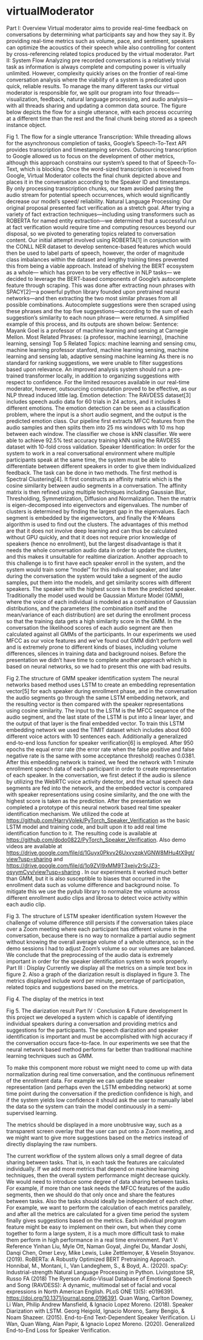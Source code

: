 # virtualModerator
Part I: Overview
Virtual moderator aims to provide real-time feedback on conversations by determining what participants say and how they say it. By providing real-time metrics such as volume, pace, and sentiment, speakers can optimize the acoustics of their speech while also controlling for content by cross-referencing related topics produced by the virtual moderator. 
Part II: System Flow
Analyzing pre recorded conversations is a relatively trivial task as information is always complete and computing power is virtually unlimited. However, complexity quickly arises on the frontier of real-time conversation analysis where the viability of a system is predicated upon quick, reliable results. To manage the many different tasks our virtual moderator is responsible for, we split our program into four threads— visualization, feedback, natural language processing, and audio analysis—with all threads sharing and updating a common data source. 
The figure below depicts the flow for a single utterance, with each process occurring at a different time than the rest and the final chunk being stored as a speech instance object.

Fig 1. The flow for a single utterance
Transcription: While threading allows for the asynchronous completion of tasks, Google’s Speech-To-Text API provides transcription and timestamping services. Outsourcing transcription to Google allowed us to focus on the development of other metrics, although this approach constrains our system’s speed to that of Speech-To-Text, which is blocking.
Once the word-sized transcription is received from Google, Virtual Moderator collects the final chunk depicted above and places it in the conversation according to the Speaker ID and timestamps. By only processing transcription chunks, our team avoided parsing the audio stream for potential speech occurrences, which would significantly decrease our model’s speed/ reliability.
Natural Language Processing: Our original proposal presented fact verification as a stretch goal. After trying a variety of fact extraction techniques—including using transformers such as ROBERTA for named entity extraction—we determined that a successful run at fact verification would require time and computing resources beyond our disposal, so we pivoted to generating topics related to conversation content. Our initial attempt involved using ROBERTA[1] in conjunction with the CONLL NER dataset to develop sentence-based features which would then be used to label parts of speech, however, the order of magnitude class imbalances within the dataset and lengthy training times prevented this from being a viable approach.
Instead of shelving the BERT ecosystem as a whole— which has proven to be very effective in NLP tasks— we decided to leverage the BERT-based components of Google’s autocomplete feature through scraping. This was done after extracting noun phrases with SPACY[2]—a powerful python library founded upon pretrained neural networks—and then extracting the two most similar phrases from all possible combinations. Autocomplete suggestions were then scraped using these phrases and the top five suggestions—according to the sum of each suggestion’s similarity to each noun phrase— were returned. A simplified example of this process, and its outputs are shown below:
Sentence: Mayank Goel is a professor of machine learning and sensing at Carnegie Mellon.
Most Related Phrases: (a professor, machine learning), (machine learning, sensing)
Top 5 Related Topics: machine learning and sensing cmu, machine learning professor stanford, machine learning sensing, machine learning and sensing lab, adaptive sensing machine learning
As there is no standard for ranking suggestions, we were unable to filter suggestions based upon relevance. An improved analysis system should run a pre-trained transformer locally, in addition to organizing suggestions with respect to confidence. For the limited resources available in our real-time moderator, however, outsourcing computation proved to be effective, as our NLP thread induced little lag.
Emotion detection: The RAVDESS dataset[3] includes speech audio data for 60 trials in 24 actors, and it includes 8 different emotions. The emotion detection can be seen as a classification problem, where the input is a short audio segment, and the output is the predicted emotion class. Our pipeline first extracts MFCC features from the audio samples and then splits them into 25 ms windows with 10 ms hop between each window. 
The classifier we chose is kNN classifier. We were able to achieve 92.5% test accuracy training kNN using the RAVDESS dataset with 10-fold cross validation.
Speaker Identification: In order for the system to work in a real conversational environment where multiple participants speak at the same time, the system must be able to differentiate between different speakers in order to give them individualized feedback. The task can be done in two methods. 
The first method is Spectral Clustering[4]. It first constructs an affinity matrix which is the cosine similarity between audio segments in a conversation. The affinity matrix is then refined using multiple techniques including Gaussian Blur, Thresholding, Symmetrization, Diffusion and Normalization. Then the matrix is eigen-decomposed into eigenvectors and eigenvalues. The number of clusters is determined by finding the largest gap in the eigenvalues. Each segment is embedded by the eigenvectors, and finally the K-Means algorithm is used to find out the clusters. The advantages of this method are that it does not involve deep learning and can thus be calculated without GPU quickly, and that it does not require prior knowledge of speakers (hence no enrollment), but the largest disadvantage is that it needs the whole conversation audio data in order to update the clusters, and this makes it unsuitable for realtime diarization. 
Another approach to this challenge is to first have each speaker enroll in the system, and the system would train some “model” for this individual speaker, and later during the conversation the system would take a segment of the audio samples, put them into the models, and get similarity scores with different speakers. The speaker with the highest score is then the predicted speaker. Traditionally the model used would be Gaussian Mixture Model (GMM), where the voice of each individual is modeled as a combination of Gaussian distributions, and the parameters (the combination itself and the mean/variance of each distribution) are set during the enrollment process so that the training data gets a high similarity score in the GMM. In the conversation the likelihood scores of each audio segment are then calculated against all GMMs of the participants. In our experiments we used MFCC as our voice features and we’ve found out GMM didn’t perform well and is extremely prone to different kinds of biases, including volume differences, silences in training data and background noises. Before the presentation we didn’t have time to complete another approach which is based on neural networks, so we had to present this one with bad results.

Fig 2.The structure of GMM speaker identification system
The neural networks based method uses LSTM to create an embedding representation vector[5] for each speaker during enrollment phase, and in the conversation the audio segments go through the same LSTM embedding network, and the resulting vector is then compared with the speaker representations using cosine similarity. The input to the LSTM is the MFCC sequence of the audio segment, and the last state of the LSTM is put into a linear layer, and the output of that layer is the final embedded vector. To train this LSTM embedding network we used the TIMIT dataset which includes about 600 different voice actors with 10 sentences each. 
Additionally a generalized end-to-end loss function for speaker verification[6] is employed. After 950 epochs the equal error rate (the error rate when the false positive and false negative rate is the same with some acceptance threshold) reaches 0.0381. After this embedding network is trained, we feed the network with 1 minute enrollment speech data of each participant in order to create representation of each speaker. In the conversation, we first detect if the audio is silence by utilizing the WebRTC voice activity detector, and the actual speech data segments are fed into the network, and the embedded vector is compared with speaker representations using cosine similarity, and the one with the highest score is taken as the prediction. After the presentation we completed a prototype of this neural network based real time speaker identification mechanism. 
We utilized the code at https://github.com/HarryVolek/PyTorch_Speaker_Verification as the basic LSTM model and training code, and built upon it to add real time identification function to it. The resulting code is available at https://github.com/dodo0822/PyTorch_Speaker_Verification. Also demo videos are available at https://drive.google.com/file/d/1Guyx0Pkvv26UxvvzqkVGNW8MHu4tX9gt/view?usp=sharing and https://drive.google.com/file/d/1o9ZVI9xMM9T3xejv2rSrJZ3-osyymCyv/view?usp=sharing . In our experiments it worked much better than GMM, but it is also susceptible to biases that occurred in the enrollment data such as volume difference and background noise. To mitigate this we use the pydub library to normalize the volume across different enrollment audio clips and librosa to detect voice activity within each audio clip. 

Fig 3. The structure of LSTM speaker identification system
However the challenge of volume difference still persists if the conversation takes place over a Zoom meeting where each participant has different volume in the conversation, because there is no way to normalize a partial audio segment without knowing the overall average volume of a whole utterance, so in the demo sessions I had to adjust Zoom’s volume so our volumes are balanced. We conclude that the preprocessing of the audio data is extremely important in order for the speaker identification system to work properly.
Part III :­ Display
Currently we display all the metrics on a simple text box in figure 2. Also a graph of the diarization result is displayed in figure 3. The metrics displayed include word per minute, percentage of participation, related topics and suggestions based on the metrics.

Fig 4. The display of the metrics in text

Fig 5. The diarization result
Part IV : Conclusion & Future development
In this project we developed a system which is capable of identifying individual speakers during a conversation and providing metrics and suggestions for the participants. The speech diarization and speaker identification is important and must be accomplished with high accuracy if the conversation occurs face-to-face. In our experiments we see that the neural network based method performs far better than traditional machine learning techniques such as GMM. 

To make this component more robust we might need to come up with data normalization during real time conversation, and the continuous refinement of the enrollment data. For example we can update the speaker representation (and perhaps even the LSTM embedding network) at some time point during the conversation if the prediction confidence is high, and if the system yields low confidence it should ask the user to manually label the data so the system can train the model continuously in a semi-supervised learning.

The metrics should be displayed in a more unobtrusive way, such as a transparent screen overlay that the user can put onto a Zoom meeting, and we might want to give more suggestions based on the metrics instead of directly displaying the raw numbers.

The current workflow of the system allows only a small degree of data sharing between tasks. That is, in each task the features are calculated individually. If we add more metrics that depend on machine learning techniques, then the overall system performance might decrease quickly. We would need to introduce some degree of data sharing between tasks. For example, if more than one task needs the MFCC features of the audio segments, then we should do that only once and share the features between tasks. Also the tasks should ideally be independent of each other. For example, we want to perform the calculation of each metrics parallely, and after all the metrics are calculated for a given time period the system finally gives suggestions based on the metrics. Each individual program feature might be easy to implement on their own, but when they come together to form a large system, it is a much more difficult task to make them perform in high performance in a real time environment.
Part V: Reference
Yinhan Liu, Myle Ott, Naman Goyal, Jingfei Du, Mandar Joshi, Danqi Chen, Omer Levy, Mike Lewis, Luke Zettlemoyer, & Veselin Stoyanov. (2019). RoBERTa: A Robustly Optimized BERT Pretraining Approach.
Honnibal, M., Montani, I., Van Landeghem, S., & Boyd, A.. (2020). spaCy: Industrial-strength Natural Language Processing in Python.
Livingstone SR, Russo FA (2018) The Ryerson Audio-Visual Database of Emotional Speech and Song (RAVDESS): A dynamic, multimodal set of facial and vocal expressions in North American English. PLoS ONE 13(5): e0196391. https://doi.org/10.1371/journal.pone.0196391.
Quan Wang, Carlton Downey, Li Wan, Philip Andrew Mansfield, & Ignacio Lopez Moreno. (2018). Speaker Diarization with LSTM.
Georg Heigold, Ignacio Moreno, Samy Bengio, & Noam Shazeer. (2015). End-to-End Text-Dependent Speaker Verification.
Li Wan, Quan Wang, Alan Papir, & Ignacio Lopez Moreno. (2020). Generalized End-to-End Loss for Speaker Verification.

